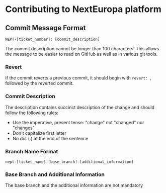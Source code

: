 # Contributing to NextEuropa platform

## Commit Message Format

```
NEPT-[ticket_number]: [commit_description]
```

The commit description cannot be longer than 100 characters! This allows the message to be easier
to read on GitHub as well as in various git tools.

### Revert
If the commit reverts a previous commit, it should begin with `revert: `, followed by the reverted commit.

### Commit Description
The description contains succinct description of the change and should follow
the following rules:

* Use the imperative, present tense: "change" not "changed" nor "changes"
* Don't capitalize first letter
* No dot (.) at the end of the sentence

### Branch Name Format

```
nept-[ticket_name]-[base_branch]-[additional_information]
```

### Base Branch and Additional Information
The base branch and the additional information are not mandatory
